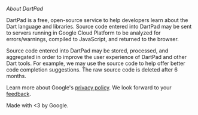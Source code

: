 *About DartPad*

DartPad is a free, open-source service to help developers learn about the Dart language and libraries. Source code entered into DartPad may be sent to servers running in Google Cloud Platform to be analyzed for errors/warnings, compiled to JavaScript, and returned to the browser.

Source code entered into DartPad may be stored, processed, and aggregated in order to improve the user experience of DartPad and other Dart tools. For example, we may use the source code to help offer better code completion suggestions. The raw source code is deleted after 6 months.

Learn more about Google's [privacy policy](http://www.google.com/policies/privacy/). We look forward to your [feedback](https://github.com/dart-lang/dart-pad/issues).

Made with <3 by Google.